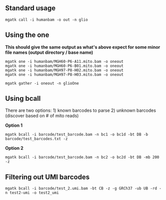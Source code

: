 
## Standard usage
```
mgatk call -i humanbam -o out -n glio
```

## Using the one
**This should give the same output as what's above
expect for some minor file names (output directory / base name)**

```
mgatk one -i humanbam/MGH60-P6-A11.mito.bam -o oneout
mgatk one -i humanbam/MGH60-P6-B01.mito.bam -o oneout
mgatk one -i humanbam/MGH97-P8-H02.mito.bam -o oneout
mgatk one -i humanbam/MGH97-P8-H03.mito.bam -o oneout

mgatk gather -i oneout -n glioOne
```

## Using bcall

There are two options: 1) known barcodes to parse 2) unknown barcodes (discover based on # of mito reads)

**Option 1**
```
mgatk bcall -i barcode/test_barcode.bam -n bc1 -o bc1d -bt DB -b barcode/test_barcodes.txt -z
```

**Option 2**
```
mgatk bcall -i barcode/test_barcode.bam -n bc2 -o bc2d -bt DB -mb 200 -z
```

## Filtering out UMI barcodes

```
mgatk bcall -i barcode/test_2.umi.bam -bt CB -z -g GRCh37 -ub UB -rd -n test2-umi -o test2_umi
```


